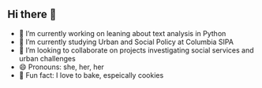 ## Hi there 👋

- 🔭 I’m currently working on leaning about text analysis in Python
- 🌱 I’m currently studying Urban and Social Policy at Columbia SIPA
- 👯 I’m looking to collaborate on projects investigating social services and urban challenges
- 😄 Pronouns: she, her, her
- 🍪 Fun fact: I love to bake, espeically cookies

